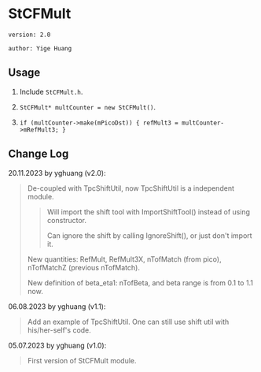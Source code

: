 # StCFMult

`version: 2.0`

`author: Yige Huang`

## Usage

1. Include `StCFMult.h`.

2. `StCFMult* multCounter = new StCFMult()`.

3. `if (multCounter->make(mPicoDst)) { refMult3 = multCounter->mRefMult3; }`

## Change Log

20.11.2023 by yghuang (v2.0):

> De-coupled with TpcShiftUtil, now TpcShiftUtil is a independent module.
>> Will import the shift tool with ImportShiftTool() instead of using constructor.
>>
>> Can ignore the shift by calling IgnoreShift(), or just don't import it.
>
> New quantities: RefMult, RefMult3X, nTofMatch (from pico), nTofMatchZ (previous nTofMatch).
>
> New definition of beta_eta1: nTofBeta, and beta range is from 0.1 to 1.1 now.

06.08.2023 by yghuang (v1.1):

> Add an example of TpcShiftUtil. One can still use shift util with his/her-self's code.

05.07.2023 by yghuang (v1.0):

> First version of StCFMult module.
